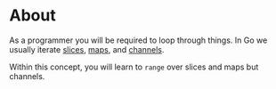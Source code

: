 # About

As a programmer you will be required to loop through things. In Go we usually
iterate [slices](slices), [maps](maps), and [channels](channels).

Within this concept, you will learn to `range` over slices and maps but
channels.
